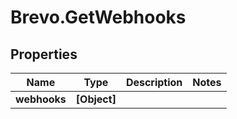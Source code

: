 # Brevo.GetWebhooks

## Properties
Name | Type | Description | Notes
------------ | ------------- | ------------- | -------------
**webhooks** | **[Object]** |  | 


